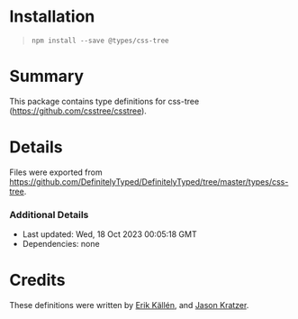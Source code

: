 # Installation
> `npm install --save @types/css-tree`

# Summary
This package contains type definitions for css-tree (https://github.com/csstree/csstree).

# Details
Files were exported from https://github.com/DefinitelyTyped/DefinitelyTyped/tree/master/types/css-tree.

### Additional Details
 * Last updated: Wed, 18 Oct 2023 00:05:18 GMT
 * Dependencies: none

# Credits
These definitions were written by [Erik Källén](https://github.com/erik-kallen), and [Jason Kratzer](https://github.com/pyoor).
